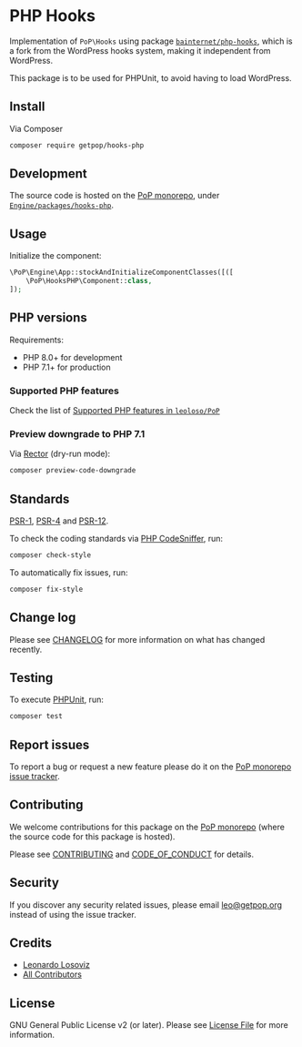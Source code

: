 # PHP Hooks

<!--
[![Build Status][ico-travis]][link-travis]
[![Quality Score][ico-code-quality]][link-code-quality]
[![Software License][ico-license]](LICENSE.md)
[![Latest Version on Packagist][ico-version]][link-packagist]
[![Coverage Status][ico-scrutinizer]][link-scrutinizer]
[![Total Downloads][ico-downloads]][link-downloads]
-->

Implementation of `PoP\Hooks` using package [`bainternet/php-hooks`](https://packagist.org/packages/bainternet/php-hooks), which is a fork from the WordPress hooks system, making it independent from WordPress.

This package is to be used for PHPUnit, to avoid having to load WordPress.

## Install

Via Composer

``` bash
composer require getpop/hooks-php
```

## Development

The source code is hosted on the [PoP monorepo](https://github.com/leoloso/PoP), under [`Engine/packages/hooks-php`](https://github.com/leoloso/PoP/tree/master/layers/Engine/packages/hooks-php).

## Usage

Initialize the component:

``` php
\PoP\Engine\App::stockAndInitializeComponentClasses([([
    \PoP\HooksPHP\Component::class,
]);
```

## PHP versions

Requirements:

- PHP 8.0+ for development
- PHP 7.1+ for production

### Supported PHP features

Check the list of [Supported PHP features in `leoloso/PoP`](https://github.com/leoloso/PoP/blob/master/docs/supported-php-features.md)

### Preview downgrade to PHP 7.1

Via [Rector](https://github.com/rectorphp/rector) (dry-run mode):

```bash
composer preview-code-downgrade
```

## Standards

[PSR-1](https://www.php-fig.org/psr/psr-1), [PSR-4](https://www.php-fig.org/psr/psr-4) and [PSR-12](https://www.php-fig.org/psr/psr-12).

To check the coding standards via [PHP CodeSniffer](https://github.com/squizlabs/PHP_CodeSniffer), run:

``` bash
composer check-style
```

To automatically fix issues, run:

``` bash
composer fix-style
```

## Change log

Please see [CHANGELOG](CHANGELOG.md) for more information on what has changed recently.

## Testing

To execute [PHPUnit](https://phpunit.de/), run:

``` bash
composer test
```

## Report issues

To report a bug or request a new feature please do it on the [PoP monorepo issue tracker](https://github.com/leoloso/PoP/issues).

## Contributing

We welcome contributions for this package on the [PoP monorepo](https://github.com/leoloso/PoP) (where the source code for this package is hosted).

Please see [CONTRIBUTING](CONTRIBUTING.md) and [CODE_OF_CONDUCT](CODE_OF_CONDUCT.md) for details.

## Security

If you discover any security related issues, please email leo@getpop.org instead of using the issue tracker.

## Credits

- [Leonardo Losoviz][link-author]
- [All Contributors][link-contributors]

## License

GNU General Public License v2 (or later). Please see [License File](LICENSE.md) for more information.

[ico-version]: https://img.shields.io/packagist/v/getpop/hooks-php.svg?style=flat-square
[ico-license]: https://img.shields.io/badge/license-GPLv2-brightgreen.svg?style=flat-square
[ico-travis]: https://img.shields.io/travis/getpop/hooks-php/master.svg?style=flat-square
[ico-scrutinizer]: https://img.shields.io/scrutinizer/coverage/g/getpop/hooks-php.svg?style=flat-square
[ico-code-quality]: https://img.shields.io/scrutinizer/g/getpop/hooks-php.svg?style=flat-square
[ico-downloads]: https://img.shields.io/packagist/dt/getpop/hooks-php.svg?style=flat-square

[link-packagist]: https://packagist.org/packages/getpop/hooks-php
[link-travis]: https://travis-ci.org/getpop/hooks-php
[link-scrutinizer]: https://scrutinizer-ci.com/g/getpop/hooks-php/code-structure
[link-code-quality]: https://scrutinizer-ci.com/g/getpop/hooks-php
[link-downloads]: https://packagist.org/packages/getpop/hooks-php
[link-author]: https://github.com/leoloso
[link-contributors]: ../../../../../../contributors
